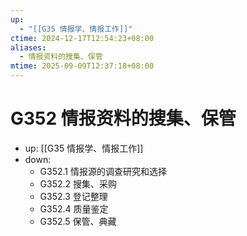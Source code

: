 ```yaml
---
up:
  - "[[G35 情报学、情报工作]]"
ctime: 2024-12-17T12:54:23+08:00
aliases:
  - 情报资料的搜集、保管
mtime: 2025-09-09T12:37:18+08:00
---
```


# G352 情报资料的搜集、保管

- up: [[G35 情报学、情报工作]]
- down:
	- G352.1 情报源的调查研究和选择
	- G352.2 搜集、采购
	- G352.3 登记整理
	- G352.4 质量鉴定
	- G352.5 保管、典藏
